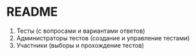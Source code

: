 # README
 
 1. Тесты (с вопросами и вариантами ответов)
 2. Администраторы тестов (создание и управление тестами)
 3. Участники (выборы и прохождение тестов)
 
